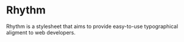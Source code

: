 # Rhythm

Rhythm is a stylesheet that aims to provide easy-to-use typographical aligment to web developers.
